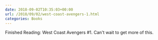 ```yaml
---
date: 2018-09-02T10:35:03+00:00
url: /2018/09/02/west-coast-avengers-1.html
categories: Books
---
```

Finished Reading: West Coast Avengers #1. Can't wait to get more of this.


